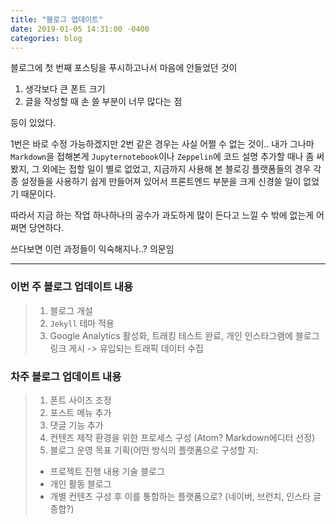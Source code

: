 ```yaml
---
title: "블로그 업데이트"
date: 2019-01-05 14:31:00 -0400
categories: blog
---
```



블로그에 첫 번째 포스팅을 푸시하고나서 마음에 안들었던 것이

1. 생각보다 큰 폰트 크기
2. 글을 작성할 때 손 쓸 부분이 너무 많다는 점

등이 있었다.


1번은 바로 수정 가능하겠지만
2번 같은 경우는 사실 어쩔 수 없는 것이.. 
내가 그나마 `Markdown`을 접해본게 `Jupyternotebook`이나 `Zeppelin`에 
코드 설명 추가할 때나 좀 써봤지, 그 외에는 접할 일이 별로 없었고,
지금까지 사용해 본 블로깅 플랫폼들의 경우 각종 설정들을 사용하기 쉽게 만들어져 있어서
프론트엔드 부분을 크게 신경쓸 일이 없었기 때문이다.

따라서 지금 하는 작업 하나하나의 공수가 과도하게 많이 든다고 느낄 수 밖에 없는게 
어쩌면 당연하다.

쓰다보면 이런 과정들이 익숙해지나..? 의문임
- - -


### 이번 주 블로그 업데이트 내용
> 1. 블로그 개설
> 2. `Jekyll` 테마 적용
> 3. Google Analytics 활성화, 트래킹 테스트 완료, 
  개인 인스타그램에 블로그 링크 게시 -> 유입되는 트래픽 데이터 수집


### 차주 블로그 업데이트 내용
> 1. 폰트 사이즈 조정
> 2. 포스트 메뉴 추가
> 3. 댓글 기능 추가
> 4. 컨텐즈 제작 환경을 위한 프로세스 구성 (Atom? Markdown에디터 선정)
> 5. 블로그 운영 목표 기획(어떤 방식의 플랫폼으로 구성할 지: 
> * 프로젝트 진행 내용 기술 블로그
> * 개인 활동 블로그
> * 개별 컨텐츠 구성 후 이를 통합하는 플랫폼으로? (네이버, 브런치, 인스타 글 종합?)
